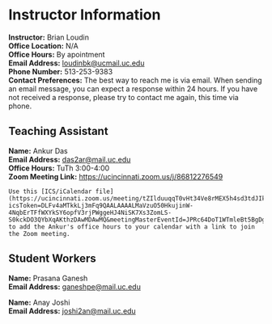 # Instructor Information

**Instructor:** Brian Loudin<br>
**Office Location:** N/A<br>
**Office Hours:** By apointment<br>
**Email Address:** [loudinbk@ucmail.uc.edu](mailto:loudinbk@ucmail.uc.edu)<br>
**Phone Number:** 513-253-9383 <br>
**Contact Preferences:** The best way to reach me is via email. When sending an email message, you can expect a response within 24 hours. If you have not received a response, please try to contact me again, this time via phone.<br>

## Teaching Assistant

**Name:** Ankur Das<br>
**Email Address:** [das2ar@mail.uc.edu](mailto:das2ar@mail.uc.edu)<br>
**Office Hours:** TuTh 3:00-4:00<br>
**Zoom Meeting Link:** https://ucincinnati.zoom.us/j/86812276549<br>

```{tip}
Use this [ICS/iCalendar file](https://ucincinnati.zoom.us/meeting/tZIlduuqqT0vHt34Ve8rMEX5h4sd3tdJIkci/ics?icsToken=DLFv4aMTkkLj3mFq9QAALAAAALMaVzuO50HkujinW-4NqbErTFfWXYkSY6opfV3rjPWggeHJ4NiSK7Xs3ZomLS-S0kckDO3QYbXqAKthzDAwMDAwMQ&meetingMasterEventId=JPRc64DoT1WTmleBt5BgDg) to add the Ankur's office hours to your calendar with a link to join the Zoom meeting.
```


## Student Workers

**Name:** Prasana Ganesh<br>
**Email Address:** [ganeshpe@mail.uc.edu](mailto:ganeshpe@mail.uc.edu)<br>

**Name:** Anay Joshi<br>
**Email Address:** [joshi2an@mail.uc.edu](mailto:joshi2an@mail.uc.edu)<br>
